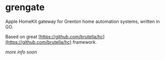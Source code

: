 # grengate

Apple HomeKit gateway for Grenton home automation systems, written in GO.

Based on great [https://github.com/brutella/hc](https://github.com/brutella/hc) framework.

*more info soon*